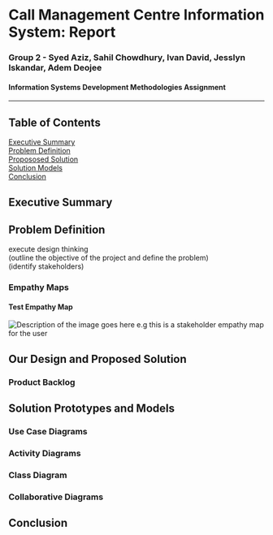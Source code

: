 # Call Management Centre Information System: Report
### Group 2 - Syed Aziz, Sahil Chowdhury, Ivan David, Jesslyn Iskandar, Adem Deojee
#### Information Systems Development Methodologies Assignment
---
## Table of Contents 

[Executive Summary](#executive)\
[Problem Definition](#problem)\
[Propososed Solution](#our)\
[Solution Models](#solution)\
[Conclusion](#conclusion)\
<a name="executive "/>
<a name="problem"/>
<a name="our"/>
<a name="solution"/>
<a name="conclusion"/>

## Executive Summary

## Problem Definition
execute design thinking\
(outline the objective of the project and define the problem)\
(identify stakeholders)
### Empathy Maps
#### Test Empathy Map
![Description of the image goes here e.g this is a stakeholder empathy map for the user](https://raw.githubusercontent.com/13078326j/jesslyn-/master/Empathy%20Map%20Canvas.png "This is the text that appears when you hover over the image")
## Our Design and Proposed Solution

### Product Backlog

## Solution Prototypes and Models

### Use Case Diagrams

### Activity Diagrams

### Class Diagram

### Collaborative Diagrams

## Conclusion


